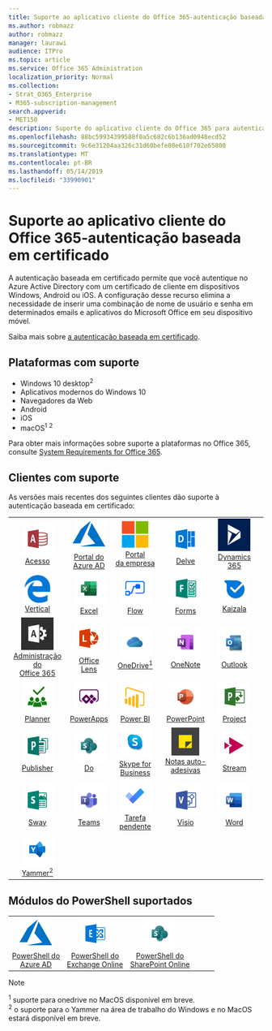 ```yaml
---
title: Suporte ao aplicativo cliente do Office 365-autenticação baseada em certificado
ms.author: robmazz
author: robmazz
manager: laurawi
audience: ITPro
ms.topic: article
ms.service: Office 365 Administration
localization_priority: Normal
ms.collection:
- Strat_O365_Enterprise
- M365-subscription-management
search.appverid:
- MET150
description: Suporte do aplicativo cliente do Office 365 para autenticação baseada em certificado.
ms.openlocfilehash: 88bc59934399588f0a5c682c6b136ad0948ecd52
ms.sourcegitcommit: 9c6e31204aa326c31d60befe80e610f702e65800
ms.translationtype: MT
ms.contentlocale: pt-BR
ms.lasthandoff: 05/14/2019
ms.locfileid: "33990901"
---
```

# <a name="office-365-client-app-support--certificate-based-authentication"></a>Suporte ao aplicativo cliente do Office 365-autenticação baseada em certificado

A autenticação baseada em certificado permite que você autentique no Azure Active Directory com um certificado de cliente em dispositivos Windows, Android ou iOS. A configuração desse recurso elimina a necessidade de inserir uma combinação de nome de usuário e senha em determinados emails e aplicativos do Microsoft Office em seu dispositivo móvel.

Saiba mais sobre [a autenticação baseada em certificado](https://docs.microsoft.com/azure/active-directory/authentication/active-directory-certificate-based-authentication-get-started).

## <a name="supported-platforms"></a>Plataformas com suporte

 - Windows 10 desktop<sup>2</sup>
 - Aplicativos modernos do Windows 10
 - Navegadores da Web
 - Android
 - iOS
 - macOS<sup>1</sup> <sup>2</sup>

Para obter mais informações sobre suporte a plataformas no Office 365, consulte [System Requirements for Office 365](https://products.office.com/office-system-requirements).

## <a name="supported-clients"></a>Clientes com suporte

As versões mais recentes dos seguintes clientes dão suporte à autenticação baseada em certificado:

| | | | | | |
|:---:|:---:|:---:|:---:|:---:|:---:|
| ![Ícone do Access](media/o365-access-64x64.png) <br> [Acesso](https://products.office.com/access) | ![Ícone do Azure](media/o365-azure-64x64.png) <br> [Portal do <br> Azure AD](https://azure.microsoft.com/features/azure-portal/) | ![Ícone do portal da empresa](media/o365-microsoft-64x64.png) <br> [Portal <br> da empresa](https://docs.microsoft.com/intune-user-help/sign-in-to-the-company-portal) | ![Ícone do Delve](media/o365-delve-64x64.png) <br> [Delve](https://products.office.com/business/intelligent-search) | ![Ícone do Dynamics 365](media/o365-dynamics365-64x64.png) <br> [Dynamics 365](https://dynamics.microsoft.com) 
| ![Ícone de borda](media/o365-edge-64x64.png) <br> [Vertical](https://www.microsoft.com/windows/microsoft-edge) | ![Ícone do Excel](media/o365-excel-64x64.png) <br> [Excel](https://products.office.com/excel) | ![Ícone de fluxo](media/o365-flow-64x64.png) <br> [Flow](https://flow.microsoft.com) | ![Ícone de formulários](media/o365-forms-64x64.png) <br> [Forms](https://flow.microsoft.com/connectors/shared_microsoftforms/microsoft-forms/) | ![Ícone de Kaizala](media/o365-kaizala-64x64.png) <br> [Kaizala](https://products.office.com/en/business/microsoft-kaizala) 
| ![Ícone de administração do Office 365](media/o365-o365admin-64x64.png) <br> [Administração do <br> Office 365](https://products.office.com/business/manage-office-365-admin-app) | ![Ícone de lente](media/o365-lens-64x64.png) <br> [Office Lens](https://www.microsoft.com/p/office-lens/9wzdncrfj3t8?activetab=pivot%3Aoverviewtab) | ![Ícone do OneDrive for Business](media/o365-OneDrive-64x64.png) <br> [OneDrive<sup>1</sup>](https://products.office.com/onedrive-for-business/online-cloud-storage) |  ![Ícone do OneNote](media/o365-OneNote-64x64.png) <br> [OneNote](https://products.office.com/onenote) | ![Ícone do Outlook](media/o365-outlook-64x64.png) <br> [Outlook](https://products.office.com/outlook) 
| ![Ícone do Planner](media/o365-planner-64x64.png) <br> [Planner](https://products.office.com/business/task-management-software) | ![Ícone do PowerApps](media/o365-powerapps-64x64.png) <br> [PowerApps](https://powerapps.microsoft.com) | ![Ícone do PowerBI](media/o365-powerbi-64x64.png) <br> [Power BI](https://powerbi.microsoft.com)| ![Ícone do PowerPoint](media/o365-powerpoint-64x64.png) <br> [PowerPoint](https://products.office.com/powerpoint) | ![Ícone de projeto](media/o365-project-64x64.png) <br> [Project](https://products.office.com/project) 
| ![Ícone do Publisher](media/o365-publisher-64x64.png) <br> [Publisher](https://products.office.com/publisher) | ![Ícone do SharePoint](media/o365-sharepoint-64x64.png) <br> [Do](https://products.office.com/sharepoint) | ![Ícone do Skype for Business](media/o365-skypeforbusiness-64x64.png) <br> [Skype for <br> Business](https://www.skype.com/business/) | ![Ícone de notas auto-adesivas](media/o365-stickynotes-64x64.png) <br> [Notas auto-adesivas](https://www.microsoft.com/p/microsoft-sticky-notes/9nblggh4qghw) | ![Ícone de fluxo](media/o365-stream-64x64.png) <br> [Stream](https://stream.microsoft.com) 
| ![Ícone de Sway](media/o365-sway-64x64.png) <br> [Sway](https://sway.com) | ![Ícone do teams](media/o365-teams-64x64.png) <br> [Teams](https://products.office.com/microsoft-teams/group-chat-software) | ![Ícone de tarefas pendentes](media/o365-todo-64x64.png) <br> [Tarefa pendente](https://todo.microsoft.com) | ![Ícone do Visio](media/o365-visio-64x64.png) <br> [Visio](https://products.office.com/visio/flowchart-software) | ![Ícone do Word](media/o365-word-64x64.png) <br> [Word](https://products.office.com/word) 
| ![Ícone do Yammer](media/o365-yammer-64x64.png) <br> [Yammer<sup>2</sup>](https://products.office.com/yammer/yammer-overview) |

## <a name="supported-powershell-modules"></a>Módulos do PowerShell suportados

| | | | | | |
|:---:|:---:|:---:|:---:|:---:|:---:|
| ![Ícone do Azure](media/o365-azure-64x64.png) <br> [PowerShell do <br> Azure AD](https://docs.microsoft.com/powershell/azure/active-directory/overview?view=azureadps-2.0) | ![Ícone do Exchange](media/o365-exchange-64x64.png) <br> [PowerShell do <br> Exchange Online](https://docs.microsoft.com/powershell/exchange/exchange-online/exchange-online-powershell?view=exchange-ps) | ![Ícone do SharePoint](media/o365-sharepoint-64x64.png) <br> [PowerShell do <br> SharePoint Online](https://docs.microsoft.com/sharepoint/manage-team-and-communication-sites-in-powershell)

> [!NOTE]
> <sup>1</sup> suporte para onedrive no MacOS disponível em breve. <br>
> <sup>2</sup> o suporte para o Yammer na área de trabalho do Windows e no MacOS estará disponível em breve.